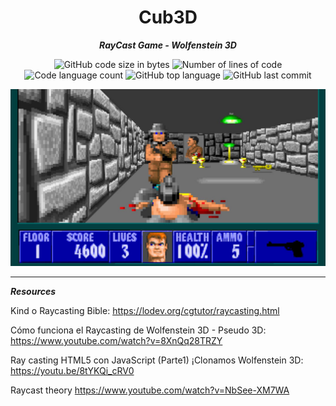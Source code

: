 <h1 align="center">
	Cub3D
</h1>

<p align="center">
	<b><i>RayCast Game - Wolfenstein 3D</i></b><br>
</p>


<p align="center">
	<img alt="GitHub code size in bytes" src="https://img.shields.io/github/languages/code-size/ailopez-o/42Barcelona-Cub3D?color=lightblue" />
	<img alt="Number of lines of code" src="https://img.shields.io/tokei/lines/github/ailopez-o/42Barcelona-Cub3D?color=critical" />
	<img alt="Code language count" src="https://img.shields.io/github/languages/count/ailopez-o/42Barcelona-Cub3D?color=yellow" />
	<img alt="GitHub top language" src="https://img.shields.io/github/languages/top/Cailopez-o/42Barcelona-Cub3D?color=blue" />
	<img alt="GitHub last commit" src="https://img.shields.io/github/last-commit/ailopez-o/42Barcelona-Cub3D?color=green" />
</p>

<p align="center">
	<img src="https://github.com/ailopez-o/42Barcelona-Cub3D/blob/main/.img/wolfenstein3d1.jpeg" />
</p>



---


<p align="left">
	<b><i>Resources</i></b><br>
</p>

Kind o Raycasting Bible: https://lodev.org/cgtutor/raycasting.html

Cómo funciona el Raycasting de Wolfenstein 3D - Pseudo 3D: https://www.youtube.com/watch?v=8XnQq28TRZY

Ray casting HTML5 con JavaScript (Parte1) ¡Clonamos Wolfenstein 3D: https://youtu.be/8tYKQi_cRV0

Raycast theory https://www.youtube.com/watch?v=NbSee-XM7WA
